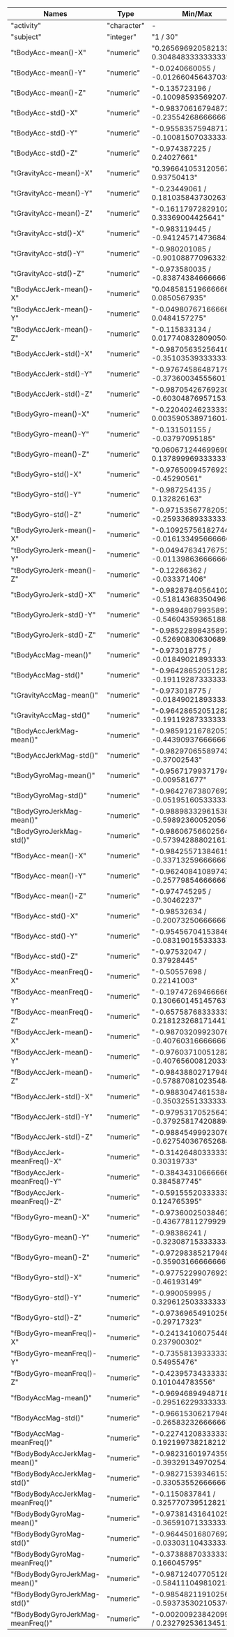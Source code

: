 |Names|Type|Min/Max|Mean|
|---|---|---|---|
| "activity" | "character" | - | - |
| "subject" | "integer" | "1  /  30" | -
| "tBodyAcc-mean()-X" | "numeric" | "0.265696920582133  /  0.304848333333333" | "0.274966887708401"
| "tBodyAcc-mean()-Y" | "numeric" | "-0.0240660055  /  -0.0126604564370395" | "-0.0177925272996138"
| "tBodyAcc-mean()-Z" | "numeric" | "-0.135723196  /  -0.100985935692074" | "-0.109418462727495"
| "tBodyAcc-std()-X" | "numeric" | "-0.983706167948718  /  -0.235542686666667" | "-0.611908308024356"
| "tBodyAcc-std()-Y" | "numeric" | "-0.955835759487179  /  -0.100815070333333" | "-0.518268046527243"
| "tBodyAcc-std()-Z" | "numeric" | "-0.974387225  /  0.24027661" | "-0.610511144514892"
| "tGravityAcc-mean()-X" | "numeric" | "0.396641053120567  /  0.93750413" | "0.682078255337072"
| "tGravityAcc-mean()-Y" | "numeric" | "-0.23449061  /  0.181035843730263" | "-0.00126792041333595"
| "tGravityAcc-mean()-Z" | "numeric" | "-0.161179728291022  /  0.33369004425641" | "0.0996692828503638"
| "tGravityAcc-std()-X" | "numeric" | "-0.983119445  /  -0.941245714736842" | "-0.965988292000499"
| "tGravityAcc-std()-Y" | "numeric" | "-0.980201085  /  -0.901088770963325" | "-0.956528806158204"
| "tGravityAcc-std()-Z" | "numeric" | "-0.973580035  /  -0.838743846666667" | "-0.938391691871574"
| "tBodyAccJerk-mean()-X" | "numeric" | "0.0485815196666667  /  0.0850567935" | "0.0778493291670314"
| "tBodyAccJerk-mean()-Y" | "numeric" | "-0.0498076716666667  /  0.0484157275" | "0.00747594873699747"
| "tBodyAccJerk-mean()-Z" | "numeric" | "-0.115833134  /  0.0177408328090508" | "-0.00751340770859564"
| "tBodyAccJerk-std()-X" | "numeric" | "-0.987056352564103  /  -0.351035393333333" | "-0.642222712016361"
| "tBodyAccJerk-std()-Y" | "numeric" | "-0.976745864871795  /  -0.373600345556017" | "-0.615377328460349"
| "tBodyAccJerk-std()-Z" | "numeric" | "-0.987054267692308  /  -0.603048769571532" | "-0.771323601857556"
| "tBodyGyro-mean()-X" | "numeric" | "-0.220402462333333  /  0.00359053897160142" | "-0.0386830778486408"
| "tBodyGyro-mean()-Y" | "numeric" | "-0.131501155  /  -0.03797095185" | "-0.0755654984101689"
| "tBodyGyro-mean()-Z" | "numeric" | "0.0606712446996904  /  0.137899969333333" | "0.0896705211357793"
| "tBodyGyro-std()-X" | "numeric" | "-0.976500945769231  /  -0.45290561" | "-0.724826086290265"
| "tBodyGyro-std()-Y" | "numeric" | "-0.987254135  /  0.132826163" | "-0.676164276019267"
| "tBodyGyro-std()-Z" | "numeric" | "-0.971535677820513  /  -0.259336893333333" | "-0.657880950641226"
| "tBodyGyroJerk-mean()-X" | "numeric" | "-0.109257561827445  /  -0.0161334956666667" | "-0.0933426938006405"
| "tBodyGyroJerk-mean()-Y" | "numeric" | "-0.0494763417675159  /  -0.0113986366666667" | "-0.0412971042141656"
| "tBodyGyroJerk-mean()-Z" | "numeric" | "-0.12266362  /  -0.033371406" | "-0.0562196963581819"
| "tBodyGyroJerk-std()-X" | "numeric" | "-0.982878405641026  /  -0.518143683504965" | "-0.737208496573436"
| "tBodyGyroJerk-std()-Y" | "numeric" | "-0.989480799358974  /  -0.546043593651882" | "-0.792410127535318"
| "tBodyGyroJerk-std()-Z" | "numeric" | "-0.985228984358974  /  -0.526908306306892" | "-0.745480611004063"
| "tBodyAccMag-mean()" | "numeric" | "-0.973018775  /  -0.0184902189333333" | "-0.55247852167756"
| "tBodyAccMag-std()" | "numeric" | "-0.96428652051282  /  -0.191192873333333" | "-0.595322166347371"
| "tGravityAccMag-mean()" | "numeric" | "-0.973018775  /  -0.0184902189333333" | "-0.55247852167756"
| "tGravityAccMag-std()" | "numeric" | "-0.96428652051282  /  -0.191192873333333" | "-0.595322166347371"
| "tBodyAccJerkMag-mean()" | "numeric" | "-0.985912167820513  /  -0.443909376666667" | "-0.655975439100367"
| "tBodyAccJerkMag-std()" | "numeric" | "-0.982970655897436  /  -0.37002543" | "-0.631678790740855"
| "tBodyGyroMag-mean()" | "numeric" | "-0.956717993717949  /  -0.009581677" | "-0.60530083571686"
| "tBodyGyroMag-std()" | "numeric" | "-0.964276738076923  /  -0.0519516053333333" | "-0.660578046067641"
| "tBodyGyroJerkMag-mean()" | "numeric" | "-0.988983329615385  /  -0.598923600520567" | "-0.768489749794504"
| "tBodyGyroJerkMag-std()" | "numeric" | "-0.986067566025641  /  -0.573942888021613" | "-0.784510214638437"
| "fBodyAcc-mean()-X" | "numeric" | "-0.984255713846154  /  -0.337132596666667" | "-0.627493413405298"
| "fBodyAcc-mean()-Y" | "numeric" | "-0.962408410897436  /  -0.257798546666667" | "-0.546325842132305"
| "fBodyAcc-mean()-Z" | "numeric" | "-0.974745295  /  -0.30462237" | "-0.672319867744621"
| "fBodyAcc-std()-X" | "numeric" | "-0.98532634  /  -0.200732506666667" | "-0.607307126079442"
| "fBodyAcc-std()-Y" | "numeric" | "-0.954567041538462  /  -0.0831901553333333" | "-0.535623094988754"
| "fBodyAcc-std()-Z" | "numeric" | "-0.97532047  /  0.37928445" | "-0.611561868110305"
| "fBodyAcc-meanFreq()-X" | "numeric" | "-0.50557698  /  0.22141003" | "-0.21238238808889"
| "fBodyAcc-meanFreq()-Y" | "numeric" | "-0.197472694666667  /  0.130660145145763" | "0.014743589793791"
| "fBodyAcc-meanFreq()-Z" | "numeric" | "-0.657587683333333  /  0.218123268171441" | "0.0349267990686718"
| "fBodyAccJerk-mean()-X" | "numeric" | "-0.987032099230769  /  -0.407603166666667" | "-0.659727228835958"
| "fBodyAccJerk-mean()-Y" | "numeric" | "-0.976037100512821  /  -0.407656008120339" | "-0.635409063961015"
| "fBodyAccJerk-mean()-Z" | "numeric" | "-0.984388027179487  /  -0.578870810235484" | "-0.753125582543867"
| "fBodyAccJerk-std()-X" | "numeric" | "-0.988304746153846  /  -0.350325513333333" | "-0.656603524465245"
| "fBodyAccJerk-std()-Y" | "numeric" | "-0.97953170525641  /  -0.379258174208898" | "-0.620245856964231"
| "fBodyAccJerk-std()-Z" | "numeric" | "-0.988454999230769  /  -0.627540367652688" | "-0.78839608168672"
| "fBodyAccJerk-meanFreq()-X" | "numeric" | "-0.314264803333333  /  0.30319733" | "-0.0400439153912856"
| "fBodyAccJerk-meanFreq()-Y" | "numeric" | "-0.384343106666667  /  0.384587745" | "-0.194920152204465"
| "fBodyAccJerk-meanFreq()-Z" | "numeric" | "-0.591555203333333  /  0.124765395" | "-0.122230852366025"
| "fBodyGyro-mean()-X" | "numeric" | "-0.973600250384615  /  -0.436778112799291" | "-0.677002126159036"
| "fBodyGyro-mean()-Y" | "numeric" | "-0.98386241  /  -0.323087153333333" | "-0.709901970633791"
| "fBodyGyro-mean()-Z" | "numeric" | "-0.972983852179487  /  -0.359031666666667" | "-0.650150812345704"
| "fBodyGyro-std()-X" | "numeric" | "-0.977522990769231  /  -0.46193149" | "-0.741837790113824"
| "fBodyGyro-std()-Y" | "numeric" | "-0.990059995  /  0.329612503333333" | "-0.663309375980139"
| "fBodyGyro-std()-Z" | "numeric" | "-0.973696549102564  /  -0.29717323" | "-0.69368246762434"
| "fBodyGyro-meanFreq()-X" | "numeric" | "-0.241341060754489  /  0.237900302" | "-0.0910582209360206"
| "fBodyGyro-meanFreq()-Y" | "numeric" | "-0.735581393333333  /  0.54955476" | "-0.167498159458893"
| "fBodyGyro-meanFreq()-Z" | "numeric" | "-0.423957343333333  /  0.101044783556" | "-0.0593512611705966"
| "fBodyAccMag-mean()" | "numeric" | "-0.96946894948718  /  -0.295162293333333" | "-0.592419147929483"
| "fBodyAccMag-std()" | "numeric" | "-0.966153062179487  /  -0.265832326666667" | "-0.661721690872198"
| "fBodyAccMag-meanFreq()" | "numeric" | "-0.227412083333333  /  0.192199738218212" | "0.0720559971308869"
| "fBodyBodyAccJerkMag-mean()" | "numeric" | "-0.98231601974359  /  -0.393291349702542" | "-0.626290788948142"
| "fBodyBodyAccJerkMag-std()" | "numeric" | "-0.982715393461538  /  -0.330535526666667" | "-0.641881712351646"
| "fBodyBodyAccJerkMag-meanFreq()" | "numeric" | "-0.1150837841  /  0.325770739512821" | "0.163102232261506"
| "fBodyBodyGyroMag-mean()" | "numeric" | "-0.973814316410256  /  -0.365910713333333" | "-0.701143397183285"
| "fBodyBodyGyroMag-std()" | "numeric" | "-0.964450168076923  /  -0.0330311043333333" | "-0.69504976777609"
| "fBodyBodyGyroMag-meanFreq()" | "numeric" | "-0.373888703333333  /  0.166045795" | "-0.0452111445320707"
| "fBodyBodyGyroJerkMag-mean()" | "numeric" | "-0.987124077051282  /  -0.584111049810215" | "-0.786337348544085"
| "fBodyBodyGyroJerkMag-std()" | "numeric" | "-0.985482119102564  /  -0.593735302105376" | "-0.798097741215692"
| "fBodyBodyGyroJerkMag-meanFreq()" | "numeric" | "-0.00200923842099476  /  0.232792536134511" | "0.124116671331103"
